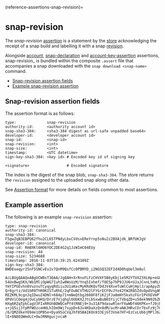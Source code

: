 (reference-assertions-snap-revision)=
# snap-revision

The _snap-revision_ [assertion](/reference/assertions/index) is a statement by the [store](/explanation/stores/store-overview) acknowledging the receipt of a snap build and labelling it with a snap [revision](https://snapcraft.io/docs/glossary#heading--revision). 


Alongside [account](/reference/assertions/account), [snap-declaration](/reference/assertions/snap-declaration) and [account-key-assertion](/reference/assertions/account-key) assertions,  snap-revision_ is bundled within the composite `.assert` file that accompanies a snap downloaded with the `snap download <snap-name>` command.

- [Snap-revision assertion fields](#heading--fields)
- [Example snap-revision assertion](#heading--example)

<h2 id='heading--fields'>Snap-revision assertion fields</h2>

The assertion format is as follows:

``` text
type:              snap-revision
authority-id:      <authority account id>
snap-sha3-384:     <sha3-384 digest as url-safe unpadded base64>
developer-id:      <developer account id>
snap-id:           <snap-id>
snap-revision:     <int>
snap-size:         <int>
timestamp:         <UTC datetime>
sign-key-sha3-384: <key id> # Encoded key id of signing key

<signature>                 # Encoded signature
```

The index is the digest of the snap blob, `snap-sha3-384`. The store returns the `revision` assigned to the uploaded snap along other data.

See [Assertion format](/t/assertions/19742#heading--format) for more details on fields common to most assertions.

<h2 id='heading--example'>Example assertion</h2>

The following is an example `snap-revision` assertion:

``` text
type: snap-revision
authority-id: canonical
snap-sha3-384: F5gwZqB3EBPQ62fhu2CL65TPNdyLbxCVdsxEReYrnp5sNu2z2BXAjdk_BRfUKJgV
developer-id: canonical
snap-id: RmBXKl6HO6YOC2DE4G2q1JzWImC04EUy
snap-revision: 44
snap-size: 5234688
timestamp: 2016-11-03T10:39:25.624109Z
sign-key-sha3-384: BWDEoaqyr25nF5SNCvEv2v7QnM9QsfCc0PBMYD_i2NGSQ32EF2d4D0hqUel3m8ul

AcLBUgQAAQoABgUCWBsT3QAA/JgQAH+XrRnxFLFzCHVXF5B6yKbj1e5M2YTUXZ3XLHp+eGU93t+h
54UxBwgSKX/Wb1MliOpWG7IuhIw0WsUzM/Ynq5Ixhmf/f8E5p7hP9JJU6+UJaJCnnLtmRLG3x6Y7
YmYIPGEvhn8VuznuTCyqyqRdiiu3U1aKecMyKRdKQvfDdJV4XveTuWlCuHjHplJ/apApyZQDCA/O
Qr6grtz/Ud1bR9ThR0KISTuRhE/2qFOuNCVTHU2lFYGrECF0vJYo42tW2R85ZdsOpdVngAMUAJOZ
REZKML9cgnJqIDwuZ4DNl+684p71+mNeQtbg2608F8fiK2jFJa8mHY5kxhzFGrIPVXEVmPTRlc0Q
dPdViCOeg4jOuCybKQ/DrzE7Vjqhgl6UbKX2JtLbSxwBuB65YijCTVbqZD+u58ek9N9Z6ZKrJz2o
HXq6RZqTpkCagV3FIxRRGhBDWQCePY4tRNEj9+3u31Af9daswRlmrFXwWDf46KPKx+fJ9jPECknO
s+jQ5ij3fpMfWOzceHHLhIDm9Wj7sypD+63v4KDaXzQ+8dM/acMraNAJHRvCOr7bvFz9j7OEqr7y
/6/QMZdkeYO94e1OPB5e+Dya95oCVqJhf05BAIKOn933EjGT3Vnm7HT+EzCvLUbbjMPlJ6ZyNnp/
lE+8N8EQWmdLC+OwJRNHgucjvcaR
```

